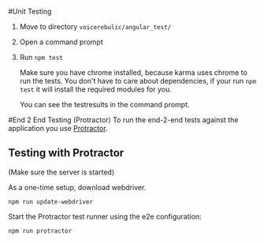 #Unit Testing
1. Move to directory `voicerebulic/angular_test/`
2. Open a command prompt
4. Run `npm test`

   Make sure you have chrome installed, because karma uses chrome to run the tests.
   You don't have to care about dependencies, if your run `npm test` it will install the required modules for you.
   
   You can see the testresults in the command prompt.


#End 2 End Testing (Protractor)
To run the end-2-end tests against the application you use [Protractor](https://github.com/angular/protractor).


## Testing with Protractor
(Make sure the server is started)

As a one-time setup, download webdriver.
```
npm run update-webdriver
```

Start the Protractor test runner using the e2e configuration:

```
npm run protractor